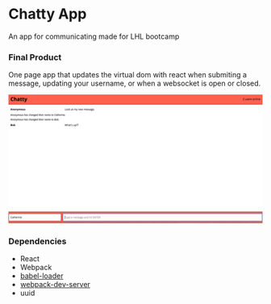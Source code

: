 Chatty App
=====================

An app for communicating made for LHL bootcamp

### Final Product

One page app that updates the virtual dom with react when submiting a message, updating your username, or when a websocket is open or closed.

!["Full app page"](https://github.com/chrynuik/chatty-app/blob/master/docs/chatty-app.png)

### Dependencies

* React
* Webpack
* [babel-loader](https://github.com/babel/babel-loader)
* [webpack-dev-server](https://github.com/webpack/webpack-dev-server)
* uuid
